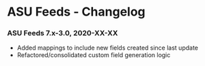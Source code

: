 # ASU Feeds - Changelog

### ASU Feeds 7.x-3.0, 2020-XX-XX
- Added mappings to include new fields created since last update
- Refactored/consolidated custom field generation logic
